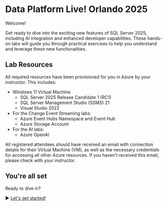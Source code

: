 ﻿# Data Platform Live! Orlando 2025

Welcome!

Get ready to dive into the exciting new features of SQL Server 2025, including AI integration and enhanced developer capabilities. These hands-on labs will guide you through practical exercises to help you understand and leverage these new functionalities.

## Lab Resources

All required resources have been provisioned for you in Azure by your instructor. This includes:

* Windows 11 Virtual Machine
  * SQL Server 2025 Release Candidate 1 (RC1)
  * SQL Server Management Studio (SSMS) 21
  * Visual Studio 2022
* For the Change Event Streaming labs:
  * Azure Event Hubs Namespace and Event Hub
  * Azure Storage Account
* For the AI labs:
  * Azure OpenAI


All registered attendees should have received an email with connection details for their Virtual Machine (VM), as well as the necessary credentials for accessing all other Azure resources. If you haven't received this email, please check with your instructor.
	
## You're all set

Ready to dive in?

▶ [Let's get started!](https://github.com/lennilobel/sql2025-workshop-hol-orlando2025/blob/main/HOL)
